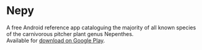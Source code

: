 # Nepy

A free Android reference app cataloguing the majority of all known species of the carnivorous pitcher plant genus Nepenthes.</br>
Available for [download on Google Play](https://play.google.com/store/apps/details?id=com.davidebaj.nepy "Nepy"). 
